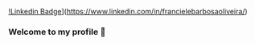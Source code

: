 
[!Linkedin Badge](https://img.shields.io/badge/linkedin-%230077B5.svg?&style=for-the-badge&logo=linkedin&logoColor=white&link=https://www.linkedin.com/in/francielebarbosaoliveira/)](https://www.linkedin.com/in/francielebarbosaoliveira/)
### Welcome to my profile 👋

<!--
**francieleoliveira/francieleoliveira** is a ✨ _special_ ✨ repository because its `README.md` (this file) appears on your GitHub profile.

 😄 Fearless woman in a software developer world
 ⚡ I'm looking to meet other women to help inspire myself and others! 
 🌱 I’m currently learning Javascript, React
 👯 I’m looking to collaborate on people's life

 📫 How to reach me: franciele1995@gmail.com


